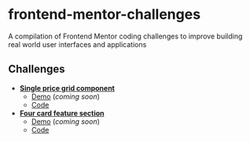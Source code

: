 # frontend-mentor-challenges
A compilation of Frontend Mentor coding challenges to improve building real world user interfaces and applications 

## Challenges
- [**Single price grid component**](https://www.frontendmentor.io/challenges/single-price-grid-component-5ce41129d0ff452fec5abbbc)
  - [Demo](#/) (*coming soon*)
  - [Code](https://github.com/npranto/single-price-grid-component)
- [**Four card feature section**](https://www.frontendmentor.io/challenges/four-card-feature-section-weK1eFYK) 
  - [Demo](#/) (*coming soon*)
  - [Code](https://github.com/npranto/single-price-grid-component)
